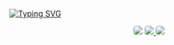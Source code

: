 [![Typing SVG](https://readme-typing-svg.herokuapp.com/?color=CBDFED&size=35&center=true&vCenter=true&width=1000&lines=Projeto+Clínica+Estética+;Alunos:+Letícia,+joão,+Kauan,+Emily+e+Sarah.+;Be+Welcome!+:%29)](https://git.io/typing-svg)

<div align="center">
  <a href="" target="_blank"><img src="https://img.shields.io/badge/-Site-%230077B5?style=for-the-badge&logo=site&logoColor=white" style="border-radius: 4px" target="_blank"></a>
  <a href="https://www.figma.com/file/AsyqBSFvNkSN8ZIIzuKlQ2/Cl%C3%ADnica-Est%C3%A9tica?type=design&t=1ZkGzKG2SFcM01Rr-6" target="_blank"><img src="https://img.shields.io/badge/-figma-%23E4405F?style=for-the-badge&logo=figma&logoColor=white"style="border-radius: 4px"</a>
    <a href="https://drive.google.com/drive/folders/1XUSfrSd561TWogkcoHpNpr64Xzq9lYGB" target="_blank"><img src="https://img.shields.io/badge/-Apresentação-%230077B5?style=for-the-badge&logo=gravacao&logoColor=white" style="border-radius: 4px" target="_blank"></a> 
  </div>
